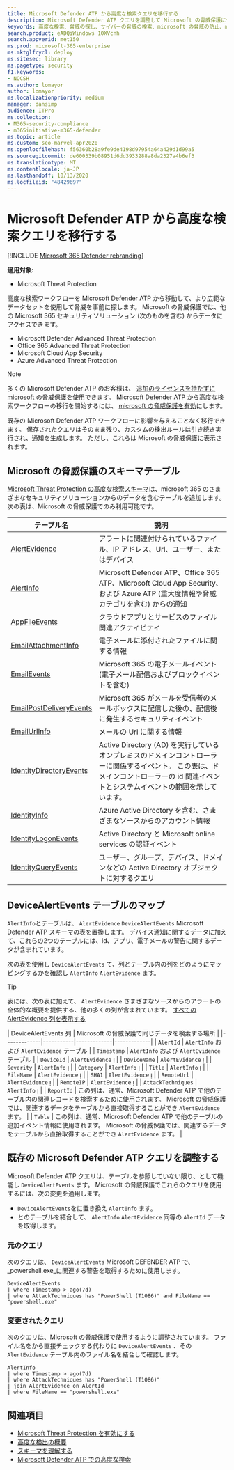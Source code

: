 ```yaml
---
title: Microsoft Defender ATP から高度な検索クエリを移行する
description: Microsoft Defender ATP クエリを調整して Microsoft の脅威保護に使用できるようにする方法について説明します。
keywords: 高度な検索、脅威の探し、サイバーの脅威の検索、microsoft の脅威の防止、microsoft 365、mtp、m365、microsoft defender atp、mdatp、検索、クエリ、テレメトリ、カスタム検出、スキーマ、kusto、microsoft 365、マッピング
search.product: eADQiWindows 10XVcnh
search.appverid: met150
ms.prod: microsoft-365-enterprise
ms.mktglfcycl: deploy
ms.sitesec: library
ms.pagetype: security
f1.keywords:
- NOCSH
ms.author: lomayor
author: lomayor
ms.localizationpriority: medium
manager: dansimp
audience: ITPro
ms.collection:
- M365-security-compliance
- m365initiative-m365-defender
ms.topic: article
ms.custom: seo-marvel-apr2020
ms.openlocfilehash: f56360b28a9fe9de4198d97954a64a429d1d99a5
ms.sourcegitcommit: de600339b08951d6dd3933288a8da2327a4b6ef3
ms.translationtype: MT
ms.contentlocale: ja-JP
ms.lasthandoff: 10/13/2020
ms.locfileid: "48429697"
---
```

# <a name="migrate-advanced-hunting-queries-from-microsoft-defender-atp"></a>Microsoft Defender ATP から高度な検索クエリを移行する

[!INCLUDE [Microsoft 365 Defender rebranding](../includes/microsoft-defender.md)]

**適用対象:**
- Microsoft Threat Protection

高度な検索ワークフローを Microsoft Defender ATP から移動して、より広範なデータセットを使用して脅威を事前に探します。 Microsoft の脅威保護では、他の Microsoft 365 セキュリティソリューション (次のものを含む) からデータにアクセスできます。

- Microsoft Defender Advanced Threat Protection
- Office 365 Advanced Threat Protection
- Microsoft Cloud App Security
- Azure Advanced Threat Protection

>[!NOTE]
>多くの Microsoft Defender ATP のお客様は、 [追加のライセンスを持たずに microsoft の脅威保護を使用](prerequisites.md#licensing-requirements)できます。 Microsoft Defender ATP から高度な検索ワークフローの移行を開始するには、 [microsoft の脅威保護を有効](mtp-enable.md)にします。

既存の Microsoft Defender ATP ワークフローに影響を与えることなく移行できます。 保存されたクエリはそのまま残り、カスタムの検出ルールは引き続き実行され、通知を生成します。 ただし、これらは Microsoft の脅威保護に表示されます。 

## <a name="schema-tables-in-microsoft-threat-protection-only"></a>Microsoft の脅威保護のスキーマテーブル
[Microsoft Threat Protection の高度な検索スキーマ](advanced-hunting-schema-tables.md)は、microsoft 365 のさまざまなセキュリティソリューションからのデータを含むテーブルを追加します。 次の表は、Microsoft の脅威保護でのみ利用可能です。

| テーブル名 | 説明 |
|------------|-------------|
| [AlertEvidence](advanced-hunting-alertevidence-table.md) | アラートに関連付けられているファイル、IP アドレス、Url、ユーザー、またはデバイス |
| [AlertInfo](advanced-hunting-alertinfo-table.md) | Microsoft Defender ATP、Office 365 ATP、Microsoft Cloud App Security、および Azure ATP (重大度情報や脅威カテゴリを含む) からの通知  |
| [AppFileEvents](advanced-hunting-appfileevents-table.md) | クラウドアプリとサービスのファイル関連アクティビティ |
| [EmailAttachmentInfo](advanced-hunting-emailattachmentinfo-table.md) | 電子メールに添付されたファイルに関する情報 |
| [EmailEvents](advanced-hunting-emailevents-table.md) | Microsoft 365 の電子メールイベント (電子メール配信およびブロックイベントを含む) |
| [EmailPostDeliveryEvents](advanced-hunting-emailpostdeliveryevents-table.md) | Microsoft 365 がメールを受信者のメールボックスに配信した後の、配信後に発生するセキュリティイベント |
| [EmailUrlInfo](advanced-hunting-emailurlinfo-table.md) | メールの Url に関する情報 |
| [IdentityDirectoryEvents](advanced-hunting-identitydirectoryevents-table.md) | Active Directory (AD) を実行しているオンプレミスのドメインコントローラーに関係するイベント。 この表は、ドメインコントローラーの id 関連イベントとシステムイベントの範囲を示しています。 |
| [IdentityInfo](advanced-hunting-identityinfo-table.md) | Azure Active Directory を含む、さまざまなソースからのアカウント情報 |
| [IdentityLogonEvents](advanced-hunting-identitylogonevents-table.md) | Active Directory と Microsoft online services の認証イベント |
| [IdentityQueryEvents](advanced-hunting-identityqueryevents-table.md) | ユーザー、グループ、デバイス、ドメインなどの Active Directory オブジェクトに対するクエリ |

## <a name="map-devicealertevents-table"></a>DeviceAlertEvents テーブルのマップ
`AlertInfo`とテーブルは、 `AlertEvidence` `DeviceAlertEvents` Microsoft Defender ATP スキーマの表を置換します。 デバイス通知に関するデータに加えて、これらの2つのテーブルには、id、アプリ、電子メールの警告に関するデータが含まれています。

次の表を使用し `DeviceAlertEvents` て、列とテーブル内の列をどのようにマッピングするかを確認し `AlertInfo` `AlertEvidence` ます。

>[!TIP]
>表には、次の表に加えて、 `AlertEvidence` さまざまなソースからのアラートの全体的な概要を提供する、他の多くの列が含まれています。 [すべての AlertEvidence 列を表示する](advanced-hunting-alertevidence-table.md) 

| DeviceAlertEvents 列 | Microsoft の脅威保護で同じデータを検索する場所 |
|-------------|-----------|-------------|-------------|
| `AlertId` | `AlertInfo` および  `AlertEvidence` テーブル |
| `Timestamp` | `AlertInfo` および  `AlertEvidence` テーブル |
| `DeviceId` | `AlertEvidence`  |
| `DeviceName` | `AlertEvidence`  |
| `Severity` | `AlertInfo`  |
| `Category` | `AlertInfo`  |
| `Title` | `AlertInfo`  |
| `FileName` | `AlertEvidence`  |
| `SHA1` | `AlertEvidence`  |
| `RemoteUrl` | `AlertEvidence`  |
| `RemoteIP` | `AlertEvidence`  |
| `AttackTechniques` | `AlertInfo`  |
| `ReportId` | この列は、通常、Microsoft Defender ATP で他のテーブル内の関連レコードを検索するために使用されます。 Microsoft の脅威保護では、関連するデータをテーブルから直接取得することができ `AlertEvidence` ます。 |
| `Table` | この列は、通常、Microsoft Defender ATP で他のテーブルの追加イベント情報に使用されます。 Microsoft の脅威保護では、関連するデータをテーブルから直接取得することができ `AlertEvidence` ます。 |

## <a name="adjust-existing-microsoft-defender-atp-queries"></a>既存の Microsoft Defender ATP クエリを調整する
Microsoft Defender ATP クエリは、テーブルを参照していない限り、として機能し `DeviceAlertEvents` ます。 Microsoft の脅威保護でこれらのクエリを使用するには、次の変更を適用します。

- `DeviceAlertEvents`をに置き換え `AlertInfo` ます。
- とのテーブルを結合して、 `AlertInfo` `AlertEvidence` 同等の `AlertId` データを取得します。

### <a name="original-query"></a>元のクエリ
次のクエリは、 `DeviceAlertEvents` Microsoft DEFENDER ATP で、 _powershell.exe_に関連する警告を取得するために使用します。

```kusto
DeviceAlertEvents
| where Timestamp > ago(7d) 
| where AttackTechniques has "PowerShell (T1086)" and FileName == "powershell.exe"
```
### <a name="modified-query"></a>変更されたクエリ
次のクエリは、Microsoft の脅威保護で使用するように調整されています。 ファイル名をから直接チェックする代わりに `DeviceAlertEvents` 、その `AlertEvidence` テーブル内のファイル名を結合して確認します。

```kusto
AlertInfo 
| where Timestamp > ago(7d) 
| where AttackTechniques has "PowerShell (T1086)" 
| join AlertEvidence on AlertId
| where FileName == "powershell.exe"
```

## <a name="related-topics"></a>関連項目
- [Microsoft Threat Protection を有効にする](advanced-hunting-query-language.md)
- [高度な検出の概要](advanced-hunting-overview.md)
- [スキーマを理解する](advanced-hunting-schema-tables.md)
- [Microsoft Defender ATP での高度な検索](https://docs.microsoft.com/windows/security/threat-protection/microsoft-defender-atp/advanced-hunting-overview)